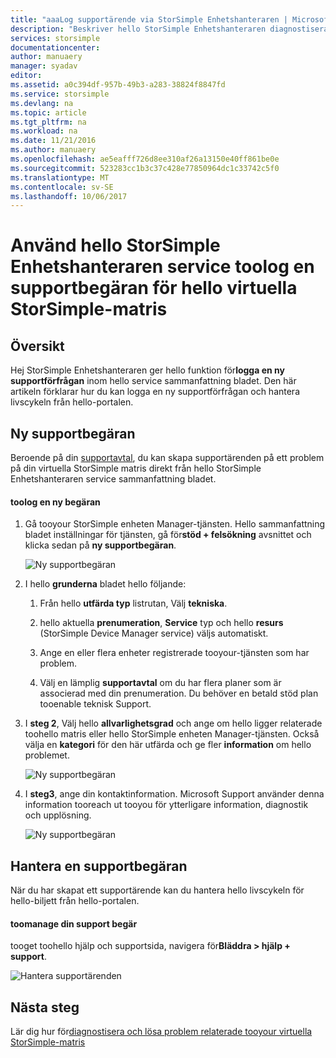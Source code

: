 ```yaml
---
title: "aaaLog supportärende via StorSimple Enhetshanteraren | Microsoft Docs"
description: "Beskriver hello StorSimple Enhetshanteraren diagnostisera kapaciteten och förklarar hur toouse den tootroubleshoot din virtuella StorSimple-matris."
services: storsimple
documentationcenter: 
author: manuaery
manager: syadav
editor: 
ms.assetid: a0c394df-957b-49b3-a283-38824f8847fd
ms.service: storsimple
ms.devlang: na
ms.topic: article
ms.tgt_pltfrm: na
ms.workload: na
ms.date: 11/21/2016
ms.author: manuaery
ms.openlocfilehash: ae5eafff726d8ee310af26a13150e40ff861be0e
ms.sourcegitcommit: 523283cc1b3c37c428e77850964dc1c33742c5f0
ms.translationtype: MT
ms.contentlocale: sv-SE
ms.lasthandoff: 10/06/2017
---
```

# <a name="use-hello-storsimple-device-manager-service-toolog-a-support-request-for-hello-storsimple-virtual-array"></a>Använd hello StorSimple Enhetshanteraren service toolog en supportbegäran för hello virtuella StorSimple-matris

## <a name="overview"></a>Översikt

Hej StorSimple Enhetshanteraren ger hello funktion för**logga en ny supportförfrågan** inom hello service sammanfattning bladet. Den här artikeln förklarar hur du kan logga en ny supportförfrågan och hantera livscykeln från hello-portalen.

## <a name="new-support-request"></a>Ny supportbegäran

Beroende på din [supportavtal](https://azure.microsoft.com/support/plans/), du kan skapa supportärenden på ett problem på din virtuella StorSimple matris direkt från hello StorSimple Enhetshanteraren service sammanfattning bladet.

#### <a name="toolog-a-new-request"></a>toolog en ny begäran

1. Gå tooyour StorSimple enheten Manager-tjänsten. Hello sammanfattning bladet inställningar för tjänsten, gå för**stöd + felsökning** avsnittet och klicka sedan på **ny supportbegäran**.
   
    ![Ny supportbegäran](./media/storsimple-virtual-array-log-support-ticket/log-support-ticket1.png)

2. I hello **grunderna** bladet hello följande:

    1. Från hello **utfärda typ** listrutan, Välj **tekniska**. 
    
    2. hello aktuella **prenumeration**, **Service** typ och hello **resurs** (StorSimple Device Manager service) väljs automatiskt. 

    3. Ange en eller flera enheter registrerade tooyour-tjänsten som har problem.

    4. Välj en lämplig **supportavtal** om du har flera planer som är associerad med din prenumeration. Du behöver en betald stöd plan tooenable teknisk Support.

3. I **steg 2**, Välj hello **allvarlighetsgrad** och ange om hello ligger relaterade toohello matris eller hello StorSimple enheten Manager-tjänsten. Också välja en **kategori** för den här utfärda och ge fler **information** om hello problemet.
   
    ![Ny supportbegäran](./media/storsimple-virtual-array-log-support-ticket/log-support-ticket2.png)

4. I **steg3**, ange din kontaktinformation. Microsoft Support använder denna information tooreach ut tooyou för ytterligare information, diagnostik och upplösning.
   
    ![Ny supportbegäran](./media/storsimple-virtual-array-log-support-ticket/log-support-ticket3.png)

## <a name="manage-a-support-request"></a>Hantera en supportbegäran

När du har skapat ett supportärende kan du hantera hello livscykeln för hello-biljett från hello-portalen.

#### <a name="toomanage-your-support-requests"></a>toomanage din support begär

tooget toohello hjälp och supportsida, navigera för**Bläddra > hjälp + support**.

![Hantera supportärenden](./media/storsimple-virtual-array-log-support-ticket/manage-support-tickets.png)

## <a name="next-steps"></a>Nästa steg

Lär dig hur för[diagnostisera och lösa problem relaterade tooyour virtuella StorSimple-matris](storsimple-virtual-array-diagnose-problems.md)


